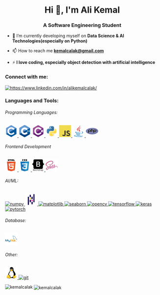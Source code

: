 <h1 align="center">Hi 👋, I'm Ali Kemal</h1>
<h3 align="center">A Software Engineering Student</h3>

<ul dir="auto">
  <li>
    <p dir="auto">
      🌱 I’m currently developing myself on
      <strong>Data Science & AI Technologies(especially on Python)</strong>
    </p>
  </li>
  <li>
    <p dir="auto">
      📫 How to reach me
      <strong
        ><a href="mailto:kemalcalak@gmail.com">kemalcalak@gmail.com</a></strong
      >
    </p>
  </li>
  <li>
    <p dir="auto">
      ⚡
      <strong
        >I love coding, especially object detection with artificial
        intelligence</strong
      >
    </p>
  </li>
</ul>

<h3 align="left">Connect with me:</h3>
<p align="left">
  <a href="https://www.linkedin.com/in/alikemalcalak/" target="blank"
    ><img
      align="center"
      src="https://raw.githubusercontent.com/rahuldkjain/github-profile-readme-generator/master/src/images/icons/Social/linked-in-alt.svg"
      alt="https://www.linkedin.com/in/alikemalcalak/"
      height="30"
      width="40"
  /></a>
</p>

<h3 align="left">Languages and Tools:</h3>
<h6 align="left">Programming Languages:</h6>
<p align="left">
  <a href="https://www.cprogramming.com/" target="_blank" rel="noreferrer">
    <img
      src="https://raw.githubusercontent.com/devicons/devicon/master/icons/c/c-original.svg"
      alt="c"
      width="40"
      height="40"
    />
  </a>
  <a href="https://www.w3schools.com/cpp/" target="_blank" rel="noreferrer">
    <img
      src="https://raw.githubusercontent.com/devicons/devicon/master/icons/cplusplus/cplusplus-original.svg"
      alt="cplusplus"
      width="40"
      height="40"
    />
  </a>
  <a href="https://www.w3schools.com/cs/" target="_blank" rel="noreferrer">
    <img
      src="https://raw.githubusercontent.com/devicons/devicon/master/icons/csharp/csharp-original.svg"
      alt="csharp"
      width="40"
      height="40"
    />
  </a>
  <a href="https://www.python.org" target="_blank" rel="noreferrer">
    <img
      src="https://raw.githubusercontent.com/devicons/devicon/master/icons/python/python-original.svg"
      alt="python"
      width="40"
      height="40"
    />
  </a>
  <a
    href="https://developer.mozilla.org/en-US/docs/Web/JavaScript"
    target="_blank"
    rel="noreferrer"
  >
    <img
      src="https://raw.githubusercontent.com/devicons/devicon/master/icons/javascript/javascript-original.svg"
      alt="javascript"
      width="40"
      height="40"
    />
  </a>
  <a href="https://www.java.com" target="_blank" rel="noreferrer">
    <img
      src="https://raw.githubusercontent.com/devicons/devicon/master/icons/java/java-original.svg"
      alt="java"
      width="40"
      height="40"
    />
  </a>
  <a href="https://www.php.net" target="_blank" rel="noreferrer">
    <img
      src="https://raw.githubusercontent.com/devicons/devicon/master/icons/php/php-original.svg"
      alt="php"
      width="40"
      height="40"
    />
  </a>
</p>
<h6 align="left">Frontend Development</h6>
<p align="left">
  <a href="https://www.w3.org/html/" target="_blank" rel="noreferrer">
    <img
      src="https://raw.githubusercontent.com/devicons/devicon/master/icons/html5/html5-original-wordmark.svg"
      alt="html5"
      width="40"
      height="40"
    />
  </a>
  <a href="https://www.w3schools.com/css/" target="_blank" rel="noreferrer">
    <img
      src="https://raw.githubusercontent.com/devicons/devicon/master/icons/css3/css3-original-wordmark.svg"
      alt="css3"
      width="40"
      height="40"
    />
  </a>
  <a href="https://getbootstrap.com" target="_blank" rel="noreferrer">
    <img
      src="https://raw.githubusercontent.com/devicons/devicon/master/icons/bootstrap/bootstrap-plain-wordmark.svg"
      alt="bootstrap"
      width="40"
      height="40"
    />
  </a>
  <a href="https://sass-lang.com" target="_blank" rel="noreferrer">
    <img
      src="https://raw.githubusercontent.com/devicons/devicon/master/icons/sass/sass-original.svg"
      alt="sass"
      width="40"
      height="40"
    />
  </a>
</p>
<h6 align="left">AI/ML:</h6>
<p align="left">
  <a href="https://numpy.org/" rel="nofollow">
    <img
      src="https://camo.githubusercontent.com/c844e844fe08aedc80a137a59df24f6d9eae36946e4d2788e9923b296718c96b/68747470733a2f2f6e756d70792e6f72672f696d616765732f6c6f676f2e737667"
      alt="numpy"
      width="40"
      height="40"
      data-canonical-src="https://numpy.org/images/logo.svg"
      style="max-width: 100%"
    />
  </a>
  <a href="https://pandas.pydata.org/" rel="nofollow">
    <img
      src="https://raw.githubusercontent.com/devicons/devicon/2ae2a900d2f041da66e950e4d48052658d850630/icons/pandas/pandas-original.svg"
      alt="pandas"
      width="40"
      height="40"
      style="max-width: 100%"
    />
  </a>
  <a href="https://matplotlib.org/" rel="nofollow">
    <img
      src="https://camo.githubusercontent.com/4571184cfb69acb12ec5999006f3497ce904a6fcdf973a8dda56b3ed9d82df59/68747470733a2f2f75706c6f61642e77696b696d656469612e6f72672f77696b6970656469612f636f6d6d6f6e732f7468756d622f302f30312f437265617465645f776974685f4d6174706c6f746c69622d6c6f676f2e7376672f3230343870782d437265617465645f776974685f4d6174706c6f746c69622d6c6f676f2e7376672e706e67"
      alt="matplotlib"
      width="40"
      height="40"
      data-canonical-src="https://upload.wikimedia.org/wikipedia/commons/thumb/0/01/Created_with_Matplotlib-logo.svg/2048px-Created_with_Matplotlib-logo.svg.png"
      style="max-width: 100%"
    />
  </a>
  <a href="https://seaborn.pydata.org/" rel="nofollow">
    <img
      src="https://camo.githubusercontent.com/53ae1cb6abbfacfb463f0a0d2fbdb58acad261200cb61f3d32abd7ac0edacded/68747470733a2f2f736561626f726e2e7079646174612e6f72672f5f696d616765732f6c6f676f2d6d61726b2d6c6967687462672e737667"
      alt="seaborn"
      width="40"
      height="40"
      data-canonical-src="https://seaborn.pydata.org/_images/logo-mark-lightbg.svg"
      style="max-width: 100%"
    />
  </a>
  <a href="https://opencv.org/" target="_blank" rel="noreferrer">
    <img
      src="https://www.vectorlogo.zone/logos/opencv/opencv-icon.svg"
      alt="opencv"
      width="40"
      height="40"
    />
  </a>
  <a href="https://www.tensorflow.org" target="_blank" rel="noreferrer">
    <img
      src="https://www.vectorlogo.zone/logos/tensorflow/tensorflow-icon.svg"
      alt="tensorflow"
      width="40"
      height="40"
    />
  </a>
  <a href="https://keras.io" target="_blank" rel="noreferrer">
    <img
      src="https://th.bing.com/th?id=OSK.a1f9dd5c5a0af5ca13467f6c5eab41d0&w=148&h=148&c=7&o=6&dpr=1.3&pid=SANGAM"
      alt="keras"
      width="40"
      height="40"
    />
  </a>
  <a href="https://pytorch.org/" target="_blank" rel="noreferrer">
    <img
      src="https://www.vectorlogo.zone/logos/pytorch/pytorch-icon.svg"
      alt="pytorch"
      width="40"
      height="40"
    />
  </a>
</p>
<h6 align="left">Database:</h6>
<p align="left">
  <a href="https://www.mysql.com/" target="_blank" rel="noreferrer">
    <img
      src="https://raw.githubusercontent.com/devicons/devicon/master/icons/mysql/mysql-original-wordmark.svg"
      alt="mysql"
      width="40"
      height="40"
    />
  </a>
</p>
<h6 align="left">Other:</h6>
<p align="left">
  <a href="https://www.linux.org/" target="_blank" rel="noreferrer">
    <img
      src="https://raw.githubusercontent.com/devicons/devicon/master/icons/linux/linux-original.svg"
      alt="linux"
      width="40"
      height="40"
    />
  </a>
  <a href="https://git-scm.com/" target="_blank" rel="noreferrer">
    <img
      src="https://www.vectorlogo.zone/logos/git-scm/git-scm-icon.svg"
      alt="git"
      width="40"
      height="40"
    />
  </a>
</p>

<p>
  <img
    align="left"
    src="https://github-readme-stats.vercel.app/api/top-langs?username=kemalcalak&show_icons=true&locale=en&layout=compact"
    alt="kemalcalak"
  />
</p>

<p>
  &nbsp;<img
    align="center"
    src="https://github-readme-stats.vercel.app/api?username=kemalcalak&show_icons=true&locale=en"
    alt="kemalcalak"
  />
</p>
